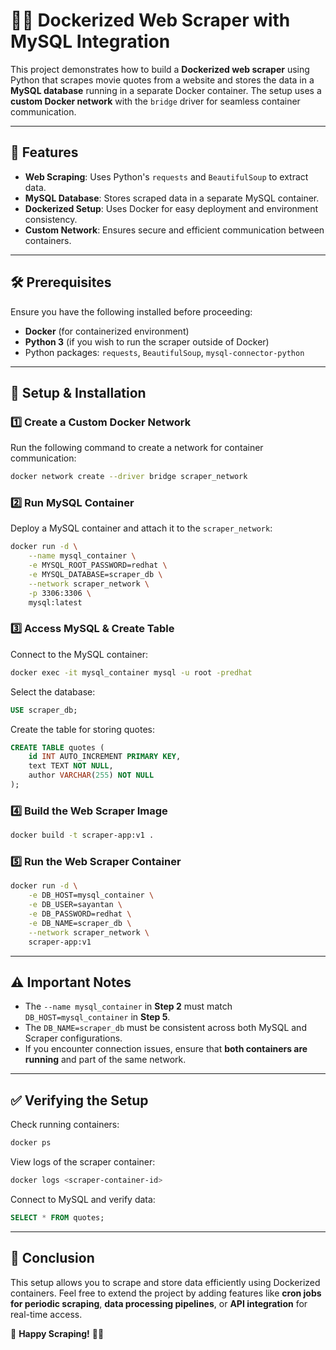 # 🕵️‍♂️ Dockerized Web Scraper with MySQL Integration

This project demonstrates how to build a **Dockerized web scraper** using Python that scrapes movie quotes from a website and stores the data in a **MySQL database** running in a separate Docker container. The setup uses a **custom Docker network** with the `bridge` driver for seamless container communication.

---

## 🚀 Features
- **Web Scraping**: Uses Python's `requests` and `BeautifulSoup` to extract data.
- **MySQL Database**: Stores scraped data in a separate MySQL container.
- **Dockerized Setup**: Uses Docker for easy deployment and environment consistency.
- **Custom Network**: Ensures secure and efficient communication between containers.

---

## 🛠️ Prerequisites
Ensure you have the following installed before proceeding:
- **Docker** (for containerized environment)
- **Python 3** (if you wish to run the scraper outside of Docker)
- Python packages: `requests`, `BeautifulSoup`, `mysql-connector-python`

---

## 📌 Setup & Installation

### **1️⃣ Create a Custom Docker Network**
Run the following command to create a network for container communication:
```sh
docker network create --driver bridge scraper_network
```

### **2️⃣ Run MySQL Container**
Deploy a MySQL container and attach it to the `scraper_network`:
```sh
docker run -d \
    --name mysql_container \
    -e MYSQL_ROOT_PASSWORD=redhat \
    -e MYSQL_DATABASE=scraper_db \
    --network scraper_network \
    -p 3306:3306 \
    mysql:latest
```

### **3️⃣ Access MySQL & Create Table**
Connect to the MySQL container:
```sh
docker exec -it mysql_container mysql -u root -predhat
```
Select the database:
```sql
USE scraper_db;
```
Create the table for storing quotes:
```sql
CREATE TABLE quotes (
    id INT AUTO_INCREMENT PRIMARY KEY,
    text TEXT NOT NULL,
    author VARCHAR(255) NOT NULL
);
```

### **4️⃣ Build the Web Scraper Image**
```sh
docker build -t scraper-app:v1 .
```

### **5️⃣ Run the Web Scraper Container**
```sh
docker run -d \
    -e DB_HOST=mysql_container \
    -e DB_USER=sayantan \
    -e DB_PASSWORD=redhat \
    -e DB_NAME=scraper_db \
    --network scraper_network \
    scraper-app:v1
```

---

## ⚠️ Important Notes
- The `--name mysql_container` in **Step 2** must match `DB_HOST=mysql_container` in **Step 5**.
- The `DB_NAME=scraper_db` must be consistent across both MySQL and Scraper configurations.
- If you encounter connection issues, ensure that **both containers are running** and part of the same network.

---

## ✅ Verifying the Setup
Check running containers:
```sh
docker ps
```
View logs of the scraper container:
```sh
docker logs <scraper-container-id>
```
Connect to MySQL and verify data:
```sql
SELECT * FROM quotes;
```

---

## 📖 Conclusion
This setup allows you to scrape and store data efficiently using Dockerized containers. Feel free to extend the project by adding features like **cron jobs for periodic scraping**, **data processing pipelines**, or **API integration** for real-time access.

🚀 **Happy Scraping!** 🕵️‍♂️

